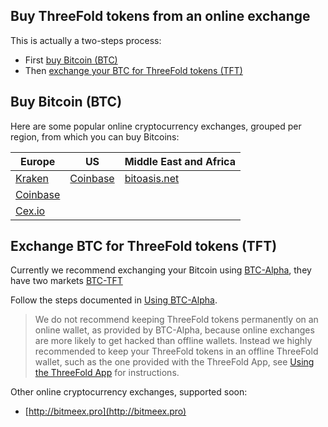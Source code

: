## Buy ThreeFold tokens from an online exchange

This is actually a two-steps process:
- First [buy Bitcoin (BTC)](#step1)
- Then [exchange your BTC for ThreeFold tokens (TFT)](#step2)

<a id='step1'></a>

## Buy Bitcoin (BTC)

Here are some popular online cryptocurrency exchanges, grouped per region, from which you can buy Bitcoins:

Europe | US | Middle East and Africa |
--------|----|-----------------------|
[Kraken](https://www.kraken.com/) | [Coinbase](https://www.coinbase.com/buy-bitcoin) | [bitoasis.net](https://bitoasis.net/en/front/faq)
[Coinbase](https://www.coinbase.com/buy-bitcoin)| |
[Cex.io](https://cex.io/buy-bitcoins) | |


<a id='step2'></a>

## Exchange BTC for ThreeFold tokens (TFT)

Currently we recommend exchanging your Bitcoin using [BTC-Alpha](https://btc-alpha.com/), they have two markets [BTC-TFT](https://btc-alpha.com/exchange/TFT_BTC/)

Follow the steps documented in [Using BTC-Alpha](/how_to_buy/btc-alpha.md).

> We do not recommend keeping ThreeFold tokens permanently on an online wallet, as provided by BTC-Alpha, because online exchanges are more likely to get hacked than offline wallets. Instead we highly recommended to keep your ThreeFold tokens in an offline ThreeFold wallet, such as the one provided with the ThreeFold App, see [Using the ThreeFold App](/threefold_aoo.md) for instructions.

Other online cryptocurrency exchanges, supported soon:
- [http://bitmeex.pro](http://bitmeex.pro)


